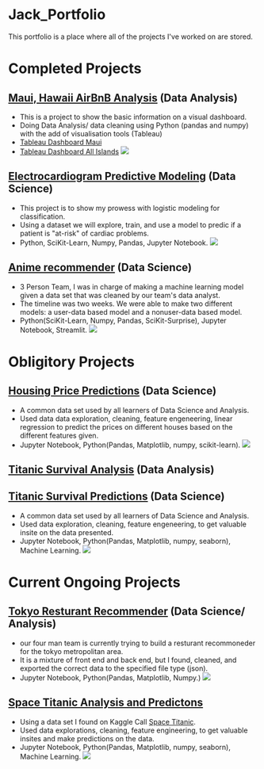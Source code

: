 # Jack_Portfolio
This portfolio is a place where all of the projects I've worked on are stored. 

# Completed Projects
## [Maui, Hawaii AirBnB Analysis](https://github.com/Jack-Merrett/hawaii_airbnb) (Data Analysis)
- This is a project to show the basic information on a visual dashboard.
- Doing Data Analysis/ data cleaning using Python (pandas and numpy) with the add of visualisation tools (Tableau)
- [Tableau Dashboard Maui](https://public.tableau.com/app/profile/jack.merrett/viz/MauiAirBnBDashboard/Dashboard1#1)
- [Tableau Dashboard All Islands](https://public.tableau.com/authoring/IslandAirBnBOverview/Dashboard1#3)
![](https://i.insider.com/607dbae474da0300181e27fb?width=1000&format=jpeg&auto=webp)

## [Electrocardiogram Predictive Modeling](https://github.com/Jack-Merrett/data-electrocardiograms) (Data Science)
- This project is to show my prowess with logistic modeling for classification.
- Using a dataset we will explore, train, and use a model to predic if a patient is "at-risk" of cardiac problems.
- Python, SciKit-Learn, Numpy, Pandas, Jupyter Notebook.
![](https://www.publicdomainpictures.net/pictures/50000/nahled/heart-cardiogram.jpg)

## [Anime recommender](https://ani-reco.streamlit.app/) (Data Science)
- 3 Person Team, I was in charge of making a machine learning model given a data set that was cleaned by our team's data analyst.
- The timeline was two weeks. We were able to make two different models: a user-data based model and a nonuser-data based model.
- Python(SciKit-Learn, Numpy, Pandas, SciKit-Surprise), Jupyter Notebook, Streamlit. 
![](https://res.cloudinary.com/jerrick/image/upload/v1673103144/63b98728c9895a001ca7cc8d.jpg)


# Obligitory Projects
## [Housing Price Predictions](https://github.com/Jack-Merrett/data-houses-kaggle-competition) (Data Science)
- A common data set used by all learners of Data Science and Analysis.
- Used data data exploration, cleaning, feature engeneering, linear regression to predict the prices on different houses based on the different features given.
- Jupyter Notebook, Python(Pandas, Matplotlib, numpy, scikit-learn).
![](https://raw.githubusercontent.com/Masterx-AI/Project_Housing_Price_Prediction_/main/hs.jpg)

## [Titanic Survival Analysis](https://github.com/Jack-Merrett/data-titanic_disaster) (Data Analysis)
## [Titanic Survival Predictions](https://github.com/Jack-Merrett/titanic-ML-predictions) (Data Science)
- A common data set used by all learners of Data Science and Analysis.
- Used data exploration, cleaning, feature engeneering, to get valuable insite on the data presented. 
- Jupyter Notebook, Python(Pandas, Matplotlib, numpy, seaborn), Machine Learning. 
![](https://www.nyckel.com/blog/images/2021/titanic-kaggle-hero.jpg)



## 
# Current Ongoing Projects
## [Tokyo Resturant Recommender](https://github.com/Wolfinbarger/OniGiri) (Data Science/ Analysis)
- our four man team is currently trying to build a resturant recommoneder for the tokyo metropolitan area.
- It is a mixture of front end and back end, but I found, cleaned, and exported the correct data to the specified file type (json).
- Jupyter Notebook, Python(Pandas, Matplotlib, Numpy.)
![](https://cdn.cheapoguides.com/wp-content/uploads/sites/2/2020/05/akihabara-iStock-484915982-1024x683.jpg)

## [Space Titanic Analysis and Predictons](https://github.com/Jack-Merrett/space-titanic-project)
- Using a data set I found on Kaggle Call [Space Titanic](https://www.kaggle.com/competitions/spaceship-titanic).
- Used data explorations, cleaning, feature engineering, to get valuable insites and make predictions on the data.
- Jupyter Notebook, Python(Pandas, Matplotlib, numpy, seaborn), Machine Learning.
![](https://miro.medium.com/v2/resize:fit:640/1*q4Di1NuAoDwm0ErFuJhG5g.jpeg)
